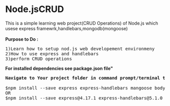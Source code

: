 # Node.jsCRUD
This is a simple learning web project(CRUD Operations) of Node.js which usese express framewrk,handlebars,mongodb(mongoose)
<br>
<br>
**Purpose to Do :**
<pre>
1)Learn how to setup nod.js web developement environmeny
2)How to use express and handlebars
3)perform CRUD operations
</pre>

**For installed dependencies see package.json file"**
<pre>
<B>Navigate to Your project folder in command prompt/terminal then execute following to install dependencies</B>

$npm install --save express express-handlebars mangoose body-parser nodemon
OR
$npm install --save express@4.17.1 express-handlebars@5.1.0 mangoose@5.10.2 body-parser@1.19.0 nodemon@2.0.4


</pre>

